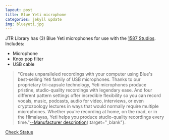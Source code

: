 ```yaml
---
layout: post
title: Blue Yeti microphone
categories: jekyll update
img: blueyeti.jpg
---
```


JTR Library has (3) Blue Yeti microphones for use with the <a href="https://library.depaul.edu/technology/spaces/Pages/Media-Production-Rooms.aspx" target="_blank" class="btn btn-warning">1587 Studios</a>.
Includes:

* Microphone
* Knox pop filter
* USB cable

> "Create unparalleled recordings with your computer using Blue's best-selling Yeti family of USB microphones. Thanks to our proprietary tri-capsule technology, Yeti microphones produce pristine, studio-quality recordings with legendary ease. And four different pattern settings offer incredible flexibility so you can record vocals, music, podcasts, audio for video, interviews, or even cryptozoology lectures in ways that would normally require multiple microphones. Whether you're recording at home, on the road, or in the Himalayas, Yeti helps you produce studio-quality recordings every time."[--Manufacturer description](https://www.bluedesigns.com/products/yeti/){:target="_blank"}. 


<a href="https://vufind.carli.illinois.edu/vf-dpu/Record/dpu_1255807" target="_blank" class="btn btn-primary btn-lg">Check Status</a>
